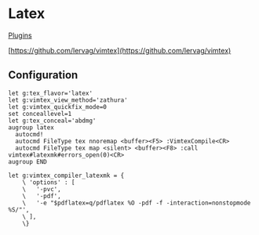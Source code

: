 # Latex

[Plugins](plugins.md)

[https://github.com/lervag/vimtex](https://github.com/lervag/vimtex)

## Configuration

```viml
let g:tex_flavor='latex'
let g:vimtex_view_method='zathura'
let g:vimtex_quickfix_mode=0
set conceallevel=1
let g:tex_conceal='abdmg'
augroup latex
  autocmd!
  autocmd FileType tex nnoremap <buffer><F5> :VimtexCompile<CR>
  autocmd FileType tex map <silent> <buffer><F8> :call vimtex#latexmk#errors_open(0)<CR>
augroup END

let g:vimtex_compiler_latexmk = {
	\ 'options' : [
	\   '-pvc',
	\   '-pdf',
	\   '-e "$pdflatex=q/pdflatex %O -pdf -f -interaction=nonstopmode %S/"',
	\ ],
	\}
```

<!-- vim: set ft=vim: set conceallevel=0-->
